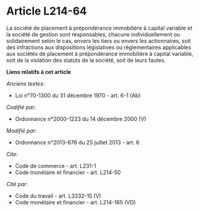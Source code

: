 # Article L214-64

La société de placement à prépondérance immobilière à capital variable et la société de gestion sont responsables, chacune
individuellement ou solidairement selon le cas, envers les tiers ou envers les actionnaires, soit des infractions aux
dispositions législatives ou réglementaires applicables aux sociétés de placement à prépondérance immobilière à capital
variable, soit de la violation des statuts de la société, soit de leurs fautes.

**Liens relatifs à cet article**

_Anciens textes_:

  - Loi n°70-1300 du 31 décembre 1970 - art. 6-1 (Ab)

_Codifié par_:

  - Ordonnance n°2000-1223 du 14 décembre 2000 (V)

_Modifié par_:

  - Ordonnance n°2013-676 du 25 juillet 2013 - art. 6

_Cite_:

  - Code de commerce - art. L231-1
  - Code monétaire et financier - art. L214-50

_Cité par_:

  - Code du travail - art. L3332-15 (V)
  - Code monétaire et financier - art. L214-165 (VD)
